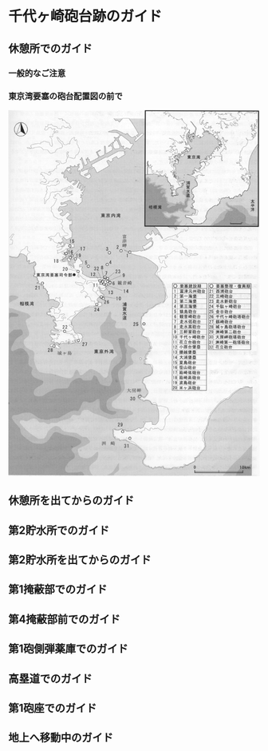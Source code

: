 # 千代ヶ崎砲台跡のガイド

## 休憩所でのガイド

### 一般的なご注意


### 東京湾要塞の砲台配置図の前で

![図1 東京湾要塞の砲台配置図](./image/fig-1.png)

## 休憩所を出てからのガイド

## 第2貯水所でのガイド

## 第2貯水所を出てからのガイド

## 第1掩蔽部でのガイド

## 第4掩蔽部前でのガイド

## 第1砲側弾薬庫でのガイド

## 高塁道でのガイド

## 第1砲座でのガイド

## 地上へ移動中のガイド
